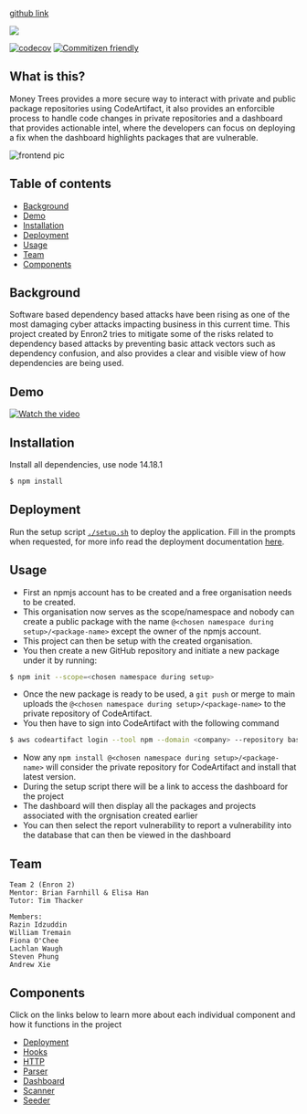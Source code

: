 [github link]("https://github.com/cs9447-team2/money-trees")

![](https://i.imgur.com/kk08mRi.png)

[![codecov](https://codecov.io/gh/cs9447-team2/money-trees/branch/main/graph/badge.svg?token=QMGZT3LLA3)](https://codecov.io/gh/cs9447-team2/money-trees)
[![Commitizen friendly](https://img.shields.io/badge/commitizen-friendly-brightgreen.svg)](http://commitizen.github.io/cz-cli/)

## What is this?

Money Trees provides a more secure way to interact with private and public package repositories using CodeArtifact, it also provides an enforcible process to handle code changes in private repositories and a dashboard that provides actionable intel, where the developers can focus on deploying a fix when the dashboard highlights packages that are vulnerable.

<img
  src="https://i.imgur.com/VDpD4Ky.png"
  alt="frontend pic"
/>

## Table of contents

- [Background](#background)
- [Demo](#demo)
- [Installation](#installation)
- [Deployment](#deployment)
- [Usage](#usage)
- [Team](#team)
- [Components](#components)

## Background

Software based dependency based attacks have been rising as one of the most damaging cyber attacks impacting business in this current time. This project created by Enron2 tries to mitigate some of the risks related to dependency based attacks by preventing basic attack vectors such as dependency confusion, and also provides a clear and visible view of how dependencies are being used.

## Demo

[![Watch the video](https://img.youtube.com/vi/dzok_QP5998/maxresdefault.jpg)](https://www.youtube.com/watch?v=dzok_QP5998)

## Installation

Install all dependencies, use node 14.18.1

```bash
$ npm install
```

## Deployment

Run the setup script [`./setup.sh`](./setup.sh) to deploy the application. Fill in the prompts when requested, for more info read the deployment documentation [here](./apps/deployment/README.md).

## Usage

- First an npmjs account has to be created and a free organisation needs to be created.
- This organisation now serves as the scope/namespace and nobody can create a public package with the name `@<chosen namespace during setup>/<package-name>` except the owner of the npmjs account.
- This project can then be setup with the created organisation.
- You then create a new GitHub repository and initiate a new package under it by running:

```bash
$ npm init --scope=<chosen namespace during setup>
```

- Once the new package is ready to be used, a `git push` or merge to main uploads the `@<chosen namespace during setup>/<package-name>` to the private repository of CodeArtifact.
- You then have to sign into CodeArtifact with the following command

```bash
$ aws codeartifact login --tool npm --domain <company> --repository base-<company> --namespace <scope>
```

- Now any `npm install @<chosen namespace during setup>/<package-name>` will consider the private repository for CodeArtifact and install that latest version.
- During the setup script there will be a link to access the dashboard for the project
- The dashboard will then display all the packages and projects associated with the orgnisation created earlier
- You can then select the report vulnerability to report a vulnerability into the database that can then be viewed in the dashboard

## Team

```
Team 2 (Enron 2)
Mentor: Brian Farnhill & Elisa Han
Tutor: Tim Thacker

Members:
Razin Idzuddin
William Tremain
Fiona O'Chee
Lachlan Waugh
Steven Phung
Andrew Xie
```

## Components

Click on the links below to learn more about each individual component and how it functions in the project

- [Deployment](https://github.com/cs9447-team2/money-trees/tree/main//apps/deployment/README.md)
- [Hooks](https://github.com/cs9447-team2/money-trees/tree/main//apps/hooks/README.md)
- [HTTP](https://github.com/cs9447-team2/money-trees/tree/main//apps/http/README.md)
- [Parser](https://github.com/cs9447-team2/money-trees/tree/main//apps/parser/README.md)
- [Dashboard](https://github.com/cs9447-team2/money-trees/tree/main//apps/dashboard/README.md)
- [Scanner](https://github.com/cs9447-team2/money-trees/tree/main//apps/scanner/README.md)
- [Seeder](https://github.com/cs9447-team2/money-trees/tree/main//apps/seeder/README.md)
